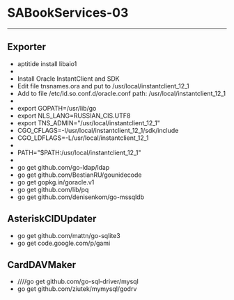 # SABookServices-03
---------------------------------------------------

## Exporter

* aptitide install libaio1
* 
* Install Oracle InstantClient and SDK
* Edit file tnsnames.ora and put to /usr/local/instantclient_12_1
* Add to file /etc/ld.so.conf.d/oracle.conf path: /usr/local/instantclient_12_1
* 
* export GOPATH=/usr/lib/go
* export NLS_LANG=RUSSIAN_CIS.UTF8
* export TNS_ADMIN="/usr/local/instantclient_12_1"
* CGO_CFLAGS=-I/usr/local/instantclient_12_1/sdk/include
* CGO_LDFLAGS=-L/usr/local/instantclient_12_1
* 
* PATH="$PATH:/usr/local/instantclient_12_1"
* 
* go get github.com/go-ldap/ldap
* go get github.com/BestianRU/gounidecode
* go get gopkg.in/goracle.v1
* go get github.com/lib/pq
* go get github.com/denisenkom/go-mssqldb

## AsteriskCIDUpdater

* go get github.com/mattn/go-sqlite3
* go get code.google.com/p/gami

## CardDAVMaker

* ////go get github.com/go-sql-driver/mysql
* go get github.com/ziutek/mymysql/godrv




